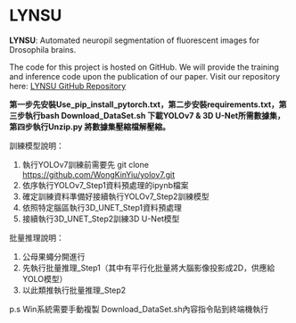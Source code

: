 # LYNSU
**LYNSU**: Automated neuropil segmentation of fluorescent images for Drosophila brains.

The code for this project is hosted on GitHub. We will provide the training and inference code upon the publication of our paper. Visit our repository here: [LYNSU GitHub Repository](https://github.com/CCLoLab/LYNSU)

**第一步先安裝Use_pip_install_pytorch.txt，第二步安裝requirements.txt，第三步執行bash Download_DataSet.sh 下載YOLOv7 & 3D U-Net所需數據集，第四步執行Unzip.py 將數據集壓縮檔解壓縮。**

訓練模型說明：
1. 執行YOLOv7訓練前需要先 git clone https://github.com/WongKinYiu/yolov7.git
2. 依序執行YOLOv7_Step1資料預處理的ipynb檔案
3. 確定訓練資料準備好接續執行YOLOv7_Step2訓練模型
4. 依照特定腦區執行3D_UNET_Step1資料預處理
5. 接續執行3D_UNET_Step2訓練3D U-Net模型

批量推理說明：
1. 公母果蠅分開進行
2. 先執行批量推理_Step1（其中有平行化批量將大腦影像投影成2D，供應給YOLO模型）
3. 以此類推執行批量推理_Step2

p.s Win系統需要手動複製 Download_DataSet.sh內容指令貼到終端機執行
